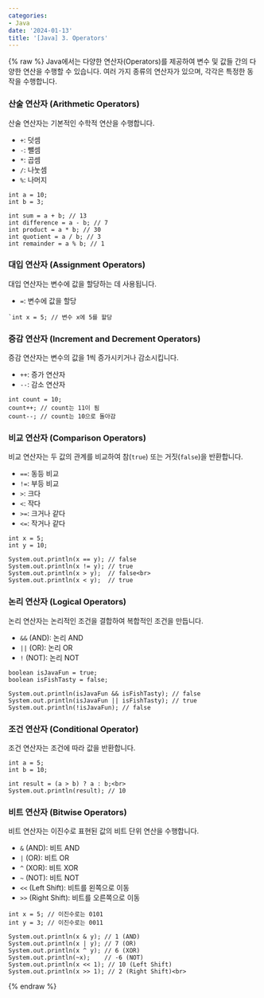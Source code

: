 ```yaml
---
categories:
- Java
date: '2024-01-13'
title: '[Java] 3. Operators'
---
```


{% raw %}
Java에서는 다양한 연산자(Operators)를 제공하여 변수 및 값들 간의 다양한 연산을 수행할 수 있습니다. 여러 가지 종류의 연산자가 있으며, 각각은 특정한 동작을 수행합니다.

### 산술 연산자 (Arithmetic Operators)
산술 연산자는 기본적인 수학적 연산을 수행합니다.

- `+`: 덧셈
- `-`: 뺄셈
- `*`: 곱셈
- `/`: 나눗셈
- `%`: 나머지

```
int a = 10;
int b = 3;

int sum = a + b; // 13
int difference = a - b; // 7
int product = a * b; // 30
int quotient = a / b; // 3
int remainder = a % b; // 1
```

### 대입 연산자 (Assignment Operators)
대입 연산자는 변수에 값을 할당하는 데 사용됩니다.

- `=`: 변수에 값을 할당

```
`int x = 5; // 변수 x에 5를 할당
```

### 증감 연산자 (Increment and Decrement Operators)
증감 연산자는 변수의 값을 1씩 증가시키거나 감소시킵니다.

- `++`: 증가 연산자
- `--`: 감소 연산자

```
int count = 10;
count++; // count는 11이 됨
count--; // count는 10으로 돌아감
```

### 비교 연산자 (Comparison Operators)
비교 연산자는 두 값의 관계를 비교하여 참(`true`) 또는 거짓(`false`)을 반환합니다.

- `==`: 동등 비교
- `!=`: 부등 비교
- `>`: 크다
- `<`: 작다
- `>=`: 크거나 같다
- `<=`: 작거나 같다

```
int x = 5;
int y = 10;

System.out.println(x == y); // false
System.out.println(x != y); // true
System.out.println(x > y);  // false<br>
System.out.println(x < y);  // true
```

### 논리 연산자 (Logical Operators)
논리 연산자는 논리적인 조건을 결합하여 복합적인 조건을 만듭니다.

- `&&` (AND): 논리 AND
- `||` (OR): 논리 OR
- `!` (NOT): 논리 NOT

```
boolean isJavaFun = true;
boolean isFishTasty = false;

System.out.println(isJavaFun && isFishTasty); // false
System.out.println(isJavaFun || isFishTasty); // true
System.out.println(!isJavaFun); // false
```

### 조건 연산자 (Conditional Operator)
조건 연산자는 조건에 따라 값을 반환합니다.

```
int a = 5;
int b = 10;

int result = (a > b) ? a : b;<br>
System.out.println(result); // 10
```

### 비트 연산자 (Bitwise Operators)
비트 연산자는 이진수로 표현된 값의 비트 단위 연산을 수행합니다.

- `&` (AND): 비트 AND
- `|` (OR): 비트 OR
- `^` (XOR): 비트 XOR
- `~` (NOT): 비트 NOT
- `<<` (Left Shift): 비트를 왼쪽으로 이동
- `>>` (Right Shift): 비트를 오른쪽으로 이동

```
int x = 5; // 이진수로는 0101
int y = 3; // 이진수로는 0011

System.out.println(x & y); // 1 (AND)
System.out.println(x | y); // 7 (OR)
System.out.println(x ^ y); // 6 (XOR)
System.out.println(~x);    // -6 (NOT)
System.out.println(x << 1); // 10 (Left Shift)
System.out.println(x >> 1); // 2 (Right Shift)<br>
```
{% endraw %}